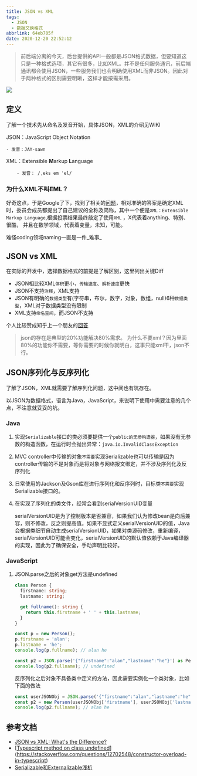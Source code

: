 ```yaml
---
title: JSON vs XML
tags:
  - JSON
  - 数据交换格式
abbrlink: 64eb705f
date: 2020-12-20 22:52:12
---
```


> 前后端分离的今天，后台提供的API一般都是JSON格式数据，但要知道这只是一种格式选项，其它有很多，比如XML。并不是任何服务通讯，前后端通讯都会使用JSON，一些服务我们也会明确使用XML而非JSON。因此对于两种格式的区别需要明晰，这样才能按需采用。

![](https://static.1991421.cn/2020/2020-12-21-220255.jpeg)

## 定义

了解一个技术先从命名及发音开始，具体JSON，XML的介绍见WIKI

JSON：JavaScript Object Notation

	- 发音：JAY-sawn

XML：E**x**tensible **M**arkup **L**anguage

		- 发音： /ˌeks em ˈel/

### 为什么XML不叫EML？

好奇这点，于是Google了下，找到了相关的[问题](https://softwareengineering.stackexchange.com/questions/88405/why-is-xml-not-called-eml)，相对准确的答案是确定XML时，委员会成员都提出了自己建议的全称及简称，其中一个便是`XML：Extensible Markup Language`,根据投票结果最终敲定了使用`XML` ，X代表着anything、特别、很酷， 并且在数学领域，代表着变量，未知，可能。

难怪coding领域naming一直是一件_难事_

## JSON vs XML

在实际的开发中，选择数据格式的前提是了解区别，这里列出关键Diff

- JSON相比较XML`体积`更小，`传输速度`、`解析速度`更快
- JSON不支持`注释`，XML支持
- JSON有明确的`数据类型`有(字符串，布尔，数字，对象，数组，null)6种`数据类型`，XML对于数据类型没有限制
- XML支持`命名空间`，而JSON不支持

个人比较赞成知乎上一个朋友的[回答](https://www.zhihu.com/question/25636060)

> json的存在是典型的20%功能解决80%需求。
> 为什么不要xml？因为里面80%的功能你不需要，等你需要的时候你就明白，这事只能xml干，json不行。



## JSON序列化与反序列化

了解了JSON，XML就需要了解序列化问题，这中间也有坑存在。

以JSON为数据格式，语言为Java，JavaScript，来说明下使用中需要注意的几个点，不注意就妥妥的坑。

### Java

1. 实现`Serializable`接口的类必须要提供一个`public的无参构造器`，如果没有无参数的构造函数，在运行时会抛出异常：`java.io.InvalidClassException`

2. MVC controller中传输的对象`不需要`实现Serializable也可以传输是因为controller传输的不是对象而是将对象与网络报文绑定，并不涉及序列化及反序列化

3. 日常使用的Jackson及Gson库在进行序列化和反序列时，目标类`不需要`实现Serializable接口的。

4. 在实现了序列化的类文件，经常会看到serialVersionUID变量

   serialVersionUID是为了控制版本是否兼容，如果我们认为修改bean是向后兼容，则不修改，反之则提高值。如果不显式定义serialVersionUID的值，Java会根据类细节自动生成serialVersionUID，如果对类源码修改，重新编译，serialVersionUID可能会变化，serialVersionUID的默认值依赖于Java编译器的实现，因此为了确保安全，手动声明比较好。

### JavaScript

1. JSON.parse之后的对象get方法是undefined

   

   ```typescript
   class Person {
     firstname: string;
     lastname: string;
   
     get fullname(): string {
       return this.firstname + ' ' + this.lastname;
     }
   }
   
   const p = new Person();
   p.firstname = 'alan';
   p.lastname = 'he';
   console.log(p.fullname); // alan he
   
   const p2 = JSON.parse('{"firstname":"alan","lastname":"he"}') as Person;
   console.log(p2.fullname); // undefined
   ```

   反序列化之后对象不具备类中定义的方法，因此需要实例化一个类对象，比如下面的做法

   ```typescript
   const userJSONObj = JSON.parse('{"firstname":"alan","lastname":"he"}');
   const p2 = new Person(userJSONObj['firstname'], userJSONObj['lastname']);
   console.log(p2.fullname); // alan he
   ```



## 参考文档

- [JSON vs XML: What's the Difference?](https://www.guru99.com/json-vs-xml-difference.html)
- [[Typescript method on class undefined](https://stackoverflow.com/questions/43367692/typescript-method-on-class-undefined)](https://stackoverflow.com/questions/12702548/constructor-overload-in-typescript)
- [Serializable和Externalizable浅析](https://my.oschina.net/wangmengjun/blog/1588096)

